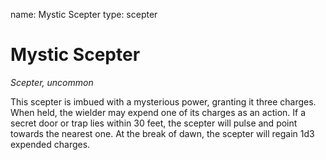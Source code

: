 name: Mystic Scepter
type: scepter

# Mystic Scepter
_Scepter, uncommon_

This scepter is imbued with a mysterious power, granting it three charges. When held, the wielder may expend one of its charges as an action. If a secret door or trap lies within 30 feet, the scepter will pulse and point towards the nearest one. At the break of dawn, the scepter will regain 1d3 expended charges. 
